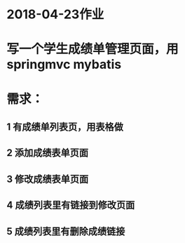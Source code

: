 # 2018-04-23作业
# 写一个学生成绩单管理页面，用springmvc mybatis
# 需求：
## 1 有成绩单列表页，用表格做
## 2 添加成绩表单页面
## 3 修改成绩表单页面
## 4 成绩列表里有链接到修改页面
## 5 成绩列表里有删除成绩链接
